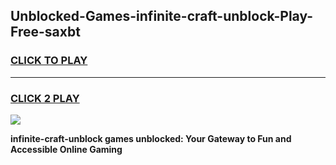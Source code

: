 
## Unblocked-Games-infinite-craft-unblock-Play-Free-saxbt
<h3>
<a href="https://premium76.site?title=infinite-craft-unblock&ref=18A1">CLICK TO PLAY</a></h3>
<hr>

<h3>
<a href="https://premium76.site?title=infinite-craft-unblock&ref=18A1">CLICK 2 PLAY</a>
  
</h3>

<a href="https://premium76.site?title=infinite-craft-unblock&ref=18A1"><img src="https://clearcache.store/games.png"></a>


**infinite-craft-unblock games unblocked: Your Gateway to Fun and Accessible Online Gaming**
